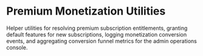 # Premium Monetization Utilities

Helper utilities for resolving premium subscription entitlements, granting default
features for new subscriptions, logging monetization conversion events, and
aggregating conversion funnel metrics for the admin operations console.
